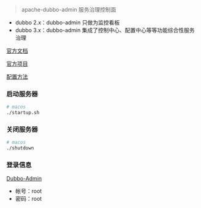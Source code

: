
> apache-dubbo-admin 服务治理控制面

* dubbo 2.x：dubbo-admin 只做为监控看板
* dubbo 3.x：dubbo-admin 集成了控制中心、配置中心等等功能综合性服务治理

[官方文档](https://cn.dubbo.apache.org/zh-cn/overview/reference/admin/architecture)

[官方项目](https://github.com/apache/dubbo-admin)

[配置方法](https://github.com/apache/dubbo-admin/wiki/Dubbo-Admin-configuration)

### 启动服务器
```bash
# macos
./startup.sh
```

### 关闭服务器
```bash
# macos
./shutdown
```

### 登录信息
[Dubbo-Admin](http://127.0.0.1:8080/)

* 帐号：root
* 密码：root